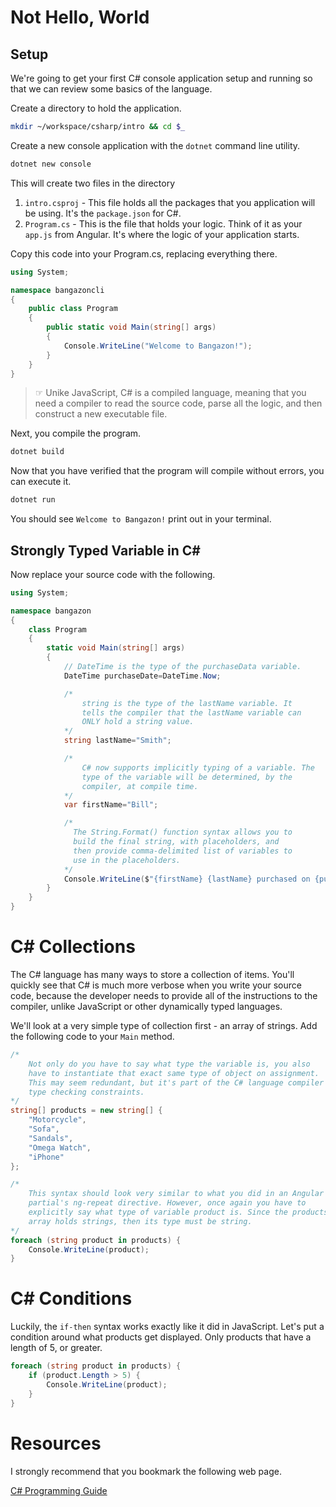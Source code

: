 # Not Hello, World

## Setup

We're going to get your first C# console application setup and running so that we can review some basics of the language.

Create a directory to hold the application.

```sh
mkdir ~/workspace/csharp/intro && cd $_
```

Create a new console application with the `dotnet` command line utility.

```sh
dotnet new console
```

This will create two files in the directory

1. `intro.csproj` - This file holds all the packages that you application will be using. It's the `package.json` for C#.
1. `Program.cs` - This is the file that holds your logic. Think of it as your `app.js` from Angular. It's where the logic of your application starts.

Copy this code into your Program.cs, replacing everything there.

```cs
using System;

namespace bangazoncli
{
    public class Program
    {
        public static void Main(string[] args)
        {
            Console.WriteLine("Welcome to Bangazon!");
        }
    }
}

```

> ☞ Unike JavaScript, C# is a compiled language, meaning that you need a compiler to read the source code, parse all the logic, and then construct a new executable file.

Next, you compile the program.

```sh
dotnet build
```

Now that you have verified that the program will compile without errors, you can execute it.

```sh
dotnet run
```

You should see `Welcome to Bangazon!` print out in your terminal.

## Strongly Typed Variable in C#

Now replace your source code with the following.

```cs
using System;

namespace bangazon
{
    class Program
    {
        static void Main(string[] args)
        {
            // DateTime is the type of the purchaseData variable.
            DateTime purchaseDate=DateTime.Now;

            /*
                string is the type of the lastName variable. It
                tells the compiler that the lastName variable can
                ONLY hold a string value.
            */
            string lastName="Smith";

            /*
                C# now supports implicitly typing of a variable. The
                type of the variable will be determined, by the
                compiler, at compile time.
            */
            var firstName="Bill";

            /*
              The String.Format() function syntax allows you to
              build the final string, with placeholders, and
              then provide comma-delimited list of variables to
              use in the placeholders.
            */
            Console.WriteLine($"{firstName} {lastName} purchased on {purchaseDate}");
        }
    }
}
```

# C# Collections

The C# language has many ways to store a collection of items. You'll quickly see that C# is much more verbose when you write your source code, because the developer needs to provide all of the instructions to the compiler, unlike JavaScript or other dynamically typed languages.

We'll look at a very simple type of collection first - an array of strings. Add the following code to your `Main` method.

```cs
/*
    Not only do you have to say what type the variable is, you also
    have to instantiate that exact same type of object on assignment.
    This may seem redundant, but it's part of the C# language compiler's
    type checking constraints.
*/
string[] products = new string[] {
    "Motorcycle",
    "Sofa",
    "Sandals",
    "Omega Watch",
    "iPhone"
};

/*
    This syntax should look very similar to what you did in an Angular
    partial's ng-repeat directive. However, once again you have to
    explicitly say what type of variable product is. Since the products
    array holds strings, then its type must be string.
*/
foreach (string product in products) {
    Console.WriteLine(product);
}
```

# C# Conditions

Luckily, the `if-then` syntax works exactly like it did in JavaScript. Let's put a condition around what products get displayed. Only products that have a length of 5, or greater.

```cs
foreach (string product in products) {
    if (product.Length > 5) {
        Console.WriteLine(product);
    }
}
```

# Resources

I strongly recommend that you bookmark the following web page.

[C# Programming Guide](https://docs.microsoft.com/en-us/dotnet/csharp/programming-guide/index)